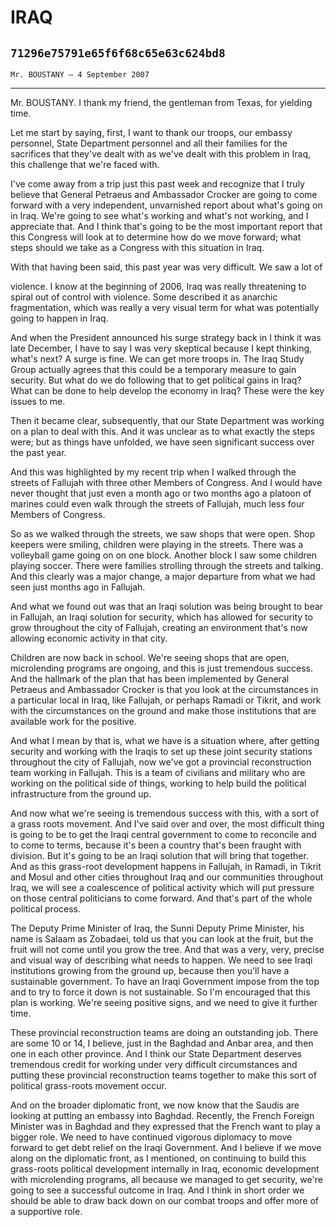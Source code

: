 # IRAQ
## `71296e75791e65f6f68c65e63c624bd8`
`Mr. BOUSTANY — 4 September 2007`

---


Mr. BOUSTANY. I thank my friend, the gentleman from Texas, for 
yielding time.

Let me start by saying, first, I want to thank our troops, our 
embassy personnel, State Department personnel and all their families 
for the sacrifices that they've dealt with as we've dealt with this 
problem in Iraq, this challenge that we're faced with.


I've come away from a trip just this past week and recognize that I 
truly believe that General Petraeus and Ambassador Crocker are going to 
come forward with a very independent, unvarnished report about what's 
going on in Iraq. We're going to see what's working and what's not 
working, and I appreciate that. And I think that's going to be the most 
important report that this Congress will look at to determine how do we 
move forward; what steps should we take as a Congress with this 
situation in Iraq.

With that having been said, this past year was very difficult. We saw 
a lot of


violence. I know at the beginning of 2006, Iraq was really threatening 
to spiral out of control with violence. Some described it as anarchic 
fragmentation, which was really a very visual term for what was 
potentially going to happen in Iraq.

And when the President announced his surge strategy back in I think 
it was late December, I have to say I was very skeptical because I kept 
thinking, what's next? A surge is fine. We can get more troops in. The 
Iraq Study Group actually agrees that this could be a temporary measure 
to gain security. But what do we do following that to get political 
gains in Iraq? What can be done to help develop the economy in Iraq? 
These were the key issues to me.

Then it became clear, subsequently, that our State Department was 
working on a plan to deal with this. And it was unclear as to what 
exactly the steps were; but as things have unfolded, we have seen 
significant success over the past year.

And this was highlighted by my recent trip when I walked through the 
streets of Fallujah with three other Members of Congress. And I would 
have never thought that just even a month ago or two months ago a 
platoon of marines could even walk through the streets of Fallujah, 
much less four Members of Congress.

So as we walked through the streets, we saw shops that were open. 
Shop keepers were smiling, children were playing in the streets. There 
was a volleyball game going on on one block. Another block I saw some 
children playing soccer. There were families strolling through the 
streets and talking. And this clearly was a major change, a major 
departure from what we had seen just months ago in Fallujah.

And what we found out was that an Iraqi solution was being brought to 
bear in Fallujah, an Iraqi solution for security, which has allowed for 
security to grow throughout the city of Fallujah, creating an 
environment that's now allowing economic activity in that city.

Children are now back in school. We're seeing shops that are open, 
microlending programs are ongoing, and this is just tremendous success. 
And the hallmark of the plan that has been implemented by General 
Petraeus and Ambassador Crocker is that you look at the circumstances 
in a particular local in Iraq, like Fallujah, or perhaps Ramadi or 
Tikrit, and work with the circumstances on the ground and make those 
institutions that are available work for the positive.

And what I mean by that is, what we have is a situation where, after 
getting security and working with the Iraqis to set up these joint 
security stations throughout the city of Fallujah, now we've got a 
provincial reconstruction team working in Fallujah. This is a team of 
civilians and military who are working on the political side of things, 
working to help build the political infrastructure from the ground up.

And now what we're seeing is tremendous success with this, with a 
sort of a grass roots movement. And I've said over and over, the most 
difficult thing is going to be to get the Iraqi central government to 
come to reconcile and to come to terms, because it's been a country 
that's been fraught with division. But it's going to be an Iraqi 
solution that will bring that together. And as this grass-root 
development happens in Fallujah, in Ramadi, in Tikrit and Mosul and 
other cities throughout Iraq and our communities throughout Iraq, we 
will see a coalescence of political activity which will put pressure on 
those central politicians to come forward. And that's part of the whole 
political process.

The Deputy Prime Minister of Iraq, the Sunni Deputy Prime Minister, 
his name is Salaam as Zobadaei, told us that you can look at the fruit, 
but the fruit will not come until you grow the tree. And that was a 
very, very, precise and visual way of describing what needs to happen. 
We need to see Iraqi institutions growing from the ground up, because 
then you'll have a sustainable government. To have an Iraqi Government 
impose from the top and to try to force it down is not sustainable. So 
I'm encouraged that this plan is working. We're seeing positive signs, 
and we need to give it further time.

These provincial reconstruction teams are doing an outstanding job. 
There are some 10 or 14, I believe, just in the Baghdad and Anbar area, 
and then one in each other province. And I think our State Department 
deserves tremendous credit for working under very difficult 
circumstances and putting these provincial reconstruction teams 
together to make this sort of political grass-roots movement occur.

And on the broader diplomatic front, we now know that the Saudis are 
looking at putting an embassy into Baghdad. Recently, the French 
Foreign Minister was in Baghdad and they expressed that the French want 
to play a bigger role. We need to have continued vigorous diplomacy to 
move forward to get debt relief on the Iraqi Government. And I believe 
if we move along on the diplomatic front, as I mentioned, on continuing 
to build this grass-roots political development internally in Iraq, 
economic development with microlending programs, all because we managed 
to get security, we're going to see a successful outcome in Iraq. And I 
think in short order we should be able to draw back down on our combat 
troops and offer more of a supportive role.